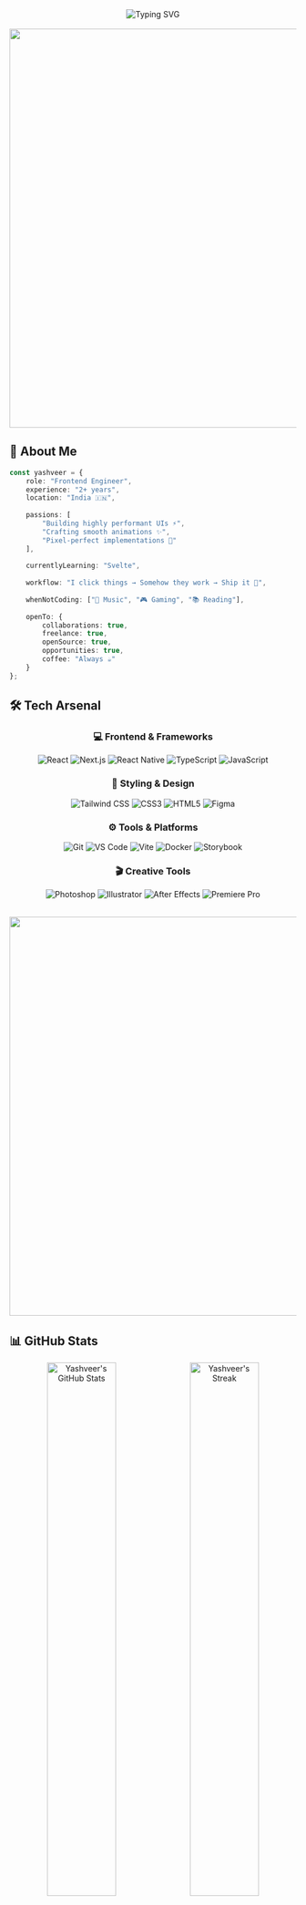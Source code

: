 <div align="center">
  <img src="https://readme-typing-svg.herokuapp.com?font=Fira+Code&size=32&duration=2800&pause=2000&color=58A6FF&center=true&vCenter=true&width=940&lines=Hey+there!+I'm+Yashveer+Singh+%F0%9F%91%8B;Frontend+Engineer+%7C+2%2B+Years;Performance+%2B+Animations+%3D+%E2%9D%A4%EF%B8%8F;Building+Fast+%26+Beautiful+UIs" alt="Typing SVG" />
</div>

<br/>

<div align="center">
  <img src="https://user-images.githubusercontent.com/74038190/212284100-561aa473-3905-4a80-b561-0d28506553ee.gif" width="700">
</div>

## 🚀 About Me

```typescript
const yashveer = {
    role: "Frontend Engineer",
    experience: "2+ years",
    location: "India 🇮🇳",
    
    passions: [
        "Building highly performant UIs ⚡",
        "Crafting smooth animations ✨",
        "Pixel-perfect implementations 🎨"
    ],
    
    currentlyLearning: "Svelte",
    
    workflow: "I click things → Somehow they work → Ship it 🚢",
    
    whenNotCoding: ["🎵 Music", "🎮 Gaming", "📚 Reading"],
    
    openTo: {
        collaborations: true,
        freelance: true,
        openSource: true,
        opportunities: true,
        coffee: "Always ☕"
    }
};
```

## 🛠️ Tech Arsenal

<div align="center">

### 💻 Frontend & Frameworks
![React](https://img.shields.io/badge/-React-61DAFB?style=for-the-badge&logo=react&logoColor=black)
![Next.js](https://img.shields.io/badge/-Next.js-000000?style=for-the-badge&logo=next.js&logoColor=white)
![React Native](https://img.shields.io/badge/-React_Native-61DAFB?style=for-the-badge&logo=react&logoColor=black)
![TypeScript](https://img.shields.io/badge/-TypeScript-3178C6?style=for-the-badge&logo=typescript&logoColor=white)
![JavaScript](https://img.shields.io/badge/-JavaScript-F7DF1E?style=for-the-badge&logo=javascript&logoColor=black)

### 🎨 Styling & Design
![Tailwind CSS](https://img.shields.io/badge/-Tailwind_CSS-06B6D4?style=for-the-badge&logo=tailwind-css&logoColor=white)
![CSS3](https://img.shields.io/badge/-CSS3-1572B6?style=for-the-badge&logo=css3&logoColor=white)
![HTML5](https://img.shields.io/badge/-HTML5-E34F26?style=for-the-badge&logo=html5&logoColor=white)
![Figma](https://img.shields.io/badge/-Figma-F24E1E?style=for-the-badge&logo=figma&logoColor=white)

### ⚙️ Tools & Platforms
![Git](https://img.shields.io/badge/-Git-F05032?style=for-the-badge&logo=git&logoColor=white)
![VS Code](https://img.shields.io/badge/-VS_Code-007ACC?style=for-the-badge&logo=visual-studio-code&logoColor=white)
![Vite](https://img.shields.io/badge/-Vite-646CFF?style=for-the-badge&logo=vite&logoColor=white)
![Docker](https://img.shields.io/badge/-Docker-2496ED?style=for-the-badge&logo=docker&logoColor=white)
![Storybook](https://img.shields.io/badge/-Storybook-FF4785?style=for-the-badge&logo=storybook&logoColor=white)

### 🎬 Creative Tools
![Photoshop](https://img.shields.io/badge/-Photoshop-31A8FF?style=for-the-badge&logo=adobe-photoshop&logoColor=white)
![Illustrator](https://img.shields.io/badge/-Illustrator-FF9A00?style=for-the-badge&logo=adobe-illustrator&logoColor=white)
![After Effects](https://img.shields.io/badge/-After_Effects-9999FF?style=for-the-badge&logo=adobe-after-effects&logoColor=white)
![Premiere Pro](https://img.shields.io/badge/-Premiere_Pro-9999FF?style=for-the-badge&logo=adobe-premiere-pro&logoColor=white)

</div>

<br/>

<div align="center">
  <img src="https://user-images.githubusercontent.com/74038190/212284115-f47cd8ff-2ffb-4b04-b5bf-4d1c14c0247f.gif" width="700">
</div>

## 📊 GitHub Stats

<div align="center">
  <img width="49%" src="https://github-readme-stats.vercel.app/api?username=singh-yashveer&show_icons=true&theme=radical&hide_border=true&bg_color=0D1117&title_color=F85D7F&icon_color=F8D866" alt="Yashveer's GitHub Stats"/>
  <img width="49%" src="https://github-readme-streak-stats.herokuapp.com/?user=singh-yashveer&theme=radical&hide_border=true&background=0D1117&stroke=F85D7F&ring=F85D7F&fire=F8D866&currStreakLabel=F85D7F" alt="Yashveer's Streak"/>
</div>

<div align="center">
  <img width="49%" src="https://github-readme-stats.vercel.app/api/top-langs?username=singh-yashveer&layout=compact&theme=radical&hide_border=true&bg_color=0D1117&title_color=F85D7F&langs_count=8" alt="Top Languages"/>
  <img width="49%" src="https://github-readme-activity-graph.vercel.app/graph?username=singh-yashveer&theme=tokyo-night&hide_border=true&bg_color=0D1117&color=F85D7F&line=F8D866&point=FFFFFF" alt="Contribution Graph"/>
</div>

<br/>

## 🏆 GitHub Trophies

<div align="center">
  <img src="https://github-profile-trophy.vercel.app/?username=singh-yashveer&theme=radical&no-frame=true&no-bg=true&row=1&column=7" width="100%" alt="Trophy" />
</div>

<br/>

<div align="center">
  <img src="https://user-images.githubusercontent.com/74038190/212284158-e840e285-664b-44d7-b79b-e264b5e54825.gif" width="400">
</div>

## 💬 Let's Connect!

<div align="center">
  
[![Twitter](https://img.shields.io/badge/Twitter-1DA1F2?style=for-the-badge&logo=twitter&logoColor=white)](https://twitter.com/Citron5007)
[![LinkedIn](https://img.shields.io/badge/LinkedIn-0077B5?style=for-the-badge&logo=linkedin&logoColor=white)](https://www.linkedin.com/in/singh-yashveer/)
[![Instagram](https://img.shields.io/badge/Instagram-E4405F?style=for-the-badge&logo=instagram&logoColor=white)](https://www.instagram.com/yashvxxr.singh/)
[![Discord](https://img.shields.io/badge/Discord-5865F2?style=for-the-badge&logo=discord&logoColor=white)](https://discordapp.com/users/226010558137237514)
[![Steam](https://img.shields.io/badge/Steam-000000?style=for-the-badge&logo=steam&logoColor=white)](https://steamcommunity.com/id/citrongaming/)
[![Email](https://img.shields.io/badge/Email-D14836?style=for-the-badge&logo=gmail&logoColor=white)](mailto:yashveer31072001@gmail.com)

</div>

<br/>

<div align="center">
  <img src="https://capsule-render.vercel.app/api?type=waving&color=gradient&height=100&section=footer" width="100%"/>
</div>

<div align="center">
  
### 💡 *"I click things and somehow they work. If you need someone who makes things work (beautifully), let's build something together!"*

![Profile Views](https://komarev.com/ghpvc/?username=singh-yashveer&color=F85D7F&style=for-the-badge)

</div>
